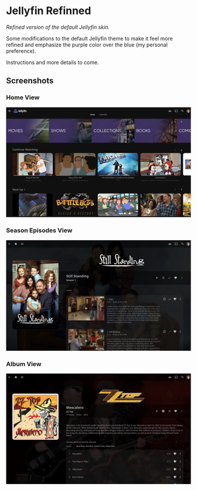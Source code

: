 # Jellyfin Refinned

*Refined version of the default Jellyfin skin.*

Some modifications to the default Jellyfin theme to make it feel more refined and emphasize the purple color over the blue (my personal preference).

Instructions and more details to come.

## Screenshots

### Home View
![alt text](https://github.com/jesse-kaufman/jellyfin-refinned/blob/main/images/screenshot1.jpg?raw=true)

### Season Episodes View
![alt text](https://github.com/jesse-kaufman/jellyfin-refinned/blob/main/images/screenshot2.jpg?raw=true)

### Album View
![alt text](https://github.com/jesse-kaufman/jellyfin-refinned/blob/main/images/screenshot3.jpg?raw=true)

